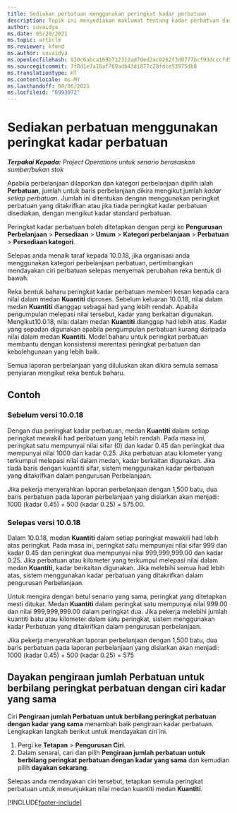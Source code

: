 ```yaml
---
title: Sediakan perbatuan menggunakan peringkat kadar perbatuan
description: Topik ini menyediakan maklumat tentang kadar perbatuan dan peringkat kadar perbatuan.
author: suvaidya
ms.date: 05/20/2021
ms.topic: article
ms.reviewer: kfend
ms.author: suvaidya
ms.openlocfilehash: 030c6abca169b712312ad70ed2ac8262f3d0777bcf93dcccfd956f2f9e0ea77c
ms.sourcegitcommit: 7f8d1e7a16af769adb43d1877c28fdce53975db8
ms.translationtype: HT
ms.contentlocale: ms-MY
ms.lasthandoff: 08/06/2021
ms.locfileid: "6993072"
---
```

# <a name="set-up-mileage-using-mileage-rate-tiers"></a>Sediakan perbatuan menggunakan peringkat kadar perbatuan

_**Terpakai Kepada:** Project Operations untuk senario berasaskan sumber/bukan stok_

Apabila perbelanjaan dilaporkan dan kategori perbelanjaan dipilih ialah **Perbatuan**, jumlah untuk baris perbelanjaan dikira mengikut jumlah *kadar setiap perbatuan*. Jumlah ini ditentukan dengan menggunakan peringkat perbatuan yang ditakrifkan atau jika tiada peringkat kadar perbatuan disediakan, dengan mengikut kadar standard perbatuan. 

Peringkat kadar perbatuan boleh ditetapkan dengan pergi ke **Pengurusan Perbelanjaan** > **Persediaan** > **Umum** > **Kategori perbelanjaan** > **Perbatuan** > **Persediaan kategori**.

Selepas anda menaik taraf kepada 10.0.18, jika organisasi anda menggunakan kategori perbelanjaan perbatuan, pertimbangkan mendayakan ciri perbatuan selepas menyemak perubahan reka bentuk di bawah. 

Reka bentuk baharu peringkat kadar perbatuan memberi kesan kepada cara nilai dalam medan **Kuantiti** diproses. Sebelum keluaran 10.0.18, nilai dalam medan **Kuantiti** dianggap sebagai had yang lebih rendah. Apabila pengumpulan melepasi nilai tersebut, kadar yang berkaitan digunakan.  Mengikut10.0.18, nilai dalam medan **Kuantiti** dianggap had lebih atas. Kadar yang sepadan digunakan apabila pengumpulan perbatuan kurang daripada nilai dalam medan **Kuantiti**.  Model baharu untuk peringkat perbatuan membantu dengan konsistensi merentasi peringkat perbatuan dan kebolehgunaan yang lebih baik.   

Semua laporan perbelanjaan yang diluluskan akan dikira semula semasa penyiaran mengikut reka bentuk baharu.

## <a name="example"></a>Contoh
 
### <a name="before-version-10018"></a>Sebelum versi 10.0.18
Dengan dua peringkat kadar perbatuan, medan **Kuantiti** dalam setiap peringkat mewakili had perbatuan yang lebih rendah. Pada masa ini, peringkat satu mempunyai nilai sifar (0) dan kadar 0.45 dan periingkat dua mempunyai nilai 1000 dan kadar 0.25. Jika perbatuan atau kilometer yang terkumpul melepasi nilai dalam medan, kadar berkaitan digunakan. Jika tiada baris dengan kuantiti sifar, sistem menggunakan kadar perbatuan yang ditakrifkan dalam pengurusan Perbelanjaan. 
 
Jika pekerja menyerahkan laporan perbelanjaan dengan 1,500 batu, dua baris perbatuan pada laporan perbelanjaan yang disiarkan akan menjadi: 1000 (kadar 0.45) + 500 (kadar 0.25) = 575.00.

### <a name="after-version-10018"></a>Selepas versi 10.0.18
Dalam 10.0.18, medan **Kuantiti** dalam setiap peringkat mewakili had lebih atas peringkat. Pada masa ini, peringkat satu mempunyai nilai sifar 999 dan kadar 0.45 dan periingkat dua mempunyai nilai 999,999,999.00 dan kadar 0.25. Jika perbatuan atau kilometer yang terkumpul melepasi nilai dalam medan **Kuantiti**, kadar berkaitan digunakan. Jika melebihi semua had lebih atas, sistem menggunakan kadar perbatuan yang ditakrifkan dalam pengurusan Perbelanjaan. 
 
Untuk mengira dengan betul senario yang sama, peringkat yang ditetapkan mesti ditukar. Medan **Kuantiti** dalam peringkat satu mempunyai nilai 999.00 dan nilai 999,999,999.00 dalam peringkat dua. Jika pekerja melebihi jumlah kuantiti batu atau kilometer dalam satu peringkat, sistem menggunakan kadar Perbatuan yang ditakrifkan dalam pengurusan perbelanjaan. 
  
Jika pekerja menyerahkan laporan perbelanjaan dengan 1,500 batu, dua baris perbatuan pada laporan perbelanjaan yang disiarkan akan menjadi: 1000 (kadar 0.45) + 500 (kadar 0.25) = 575

## <a name="enable-the-mileage-amount-calculation-for-multiple-mileage-tiers-with-same-rate-feature"></a>Dayakan pengiraan jumlah Perbatuan untuk berbilang peringkat perbatuan dengan ciri kadar yang sama

Ciri **Pengiraan jumlah Perbatuan untuk berbilang peringkat perbatuan dengan kadar yang sama** menambah baik pengiraan kadar perbatuan. Lengkapkan langkah berikut untuk mendayakan ciri ini.

1. Pergi ke **Tetapan** > **Pengurusan Ciri**. 
2. Dalam senarai, cari dan pilih **Pengiraan jumlah perbatuan untuk berbilang peringkat perbatuan dengan kadar yang sama** dan kemudian pilih **dayakan sekarang**.

Selepas anda mendayakan ciri tersebut, tetapkan semula peringkat perbatuan untuk menunjukkan nilai medan kuantiti medan **Kuantiti**. 


[!INCLUDE[footer-include](../includes/footer-banner.md)]
